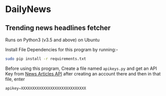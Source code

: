 # DailyNews
## Trending news headlines fetcher
Runs on Python3 (v3.5 and above) on Ubuntu

Install File Dependencies for this program by running:-
```sh
sudo pip install -r requirements.txt
```
Before using this program,
Create a file named `apikeys.py` and get an API Key from [News Articles API](https://newsapi.org/) after creating an account there and then in that file, enter
```python
apikey=XXXXXXXXXXXXXXXXXXXXXXXXXXXXX
```
